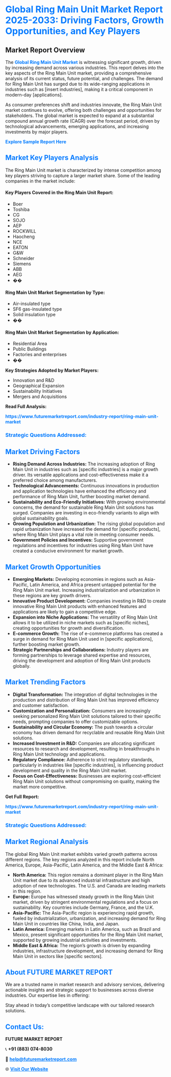 <h1 style="color: #007BFF;">Global Ring Main Unit Market Report 2025-2033: Driving Factors, Growth Opportunities, and Key Players</h1>

<section id="overview">
<h2>Market Report Overview</h2>
<p>The <a href="https://www.futuremarketreport.com/industry-report/ring-main-unit-market" style="color: #007BFF; text-decoration: none;"><strong>Global Ring Main Unit Market</strong></a> is witnessing significant growth, driven by increasing demand across various industries. This report delves into the key aspects of the Ring Main Unit market, providing a comprehensive analysis of its current status, future potential, and challenges. The demand for Ring Main Unit has surged due to its wide-ranging applications in industries such as [insert industries], making it a critical component in modern-day [applications].</p>
<p>As consumer preferences shift and industries innovate, the Ring Main Unit market continues to evolve, offering both challenges and opportunities for stakeholders. The global market is expected to expand at a substantial compound annual growth rate (CAGR) over the forecast period, driven by technological advancements, emerging applications, and increasing investments by major players.</p>
</section>

<section id="overview">
<p><a href="https://www.futuremarketreport.com/request-sample/reportId=118742" style="color: #007BFF; text-decoration: none;"><strong>Explore Sample Report Here</strong></a></p>
</section>

<section id="key-players">
<h2 style="color: #007BFF;">Market Key Players Analysis</h2>
<p>The Ring Main Unit market is characterized by intense competition among key players striving to capture a larger market share. Some of the leading companies in the market include:</p>
<h4>Key Players Covered in the Ring Main Unit Report:</h4>
<ul><li>Boer</li><li>Toshiba</li><li>CG</li><li>SOJO</li><li>AEP</li><li>ROCKWILL</li><li>Haocheng</li><li>NCE</li><li>EATON</li><li>G&amp;W</li><li>Schneider</li><li>Siemens</li><li>ABB</li><li>AEG</li><li>��</li></ul>
<h4>Ring Main Unit Market Segmentation by Type:</h4>
<ul><li>Air-insulated type</li><li>SF6 gas-insulated type</li><li>Solid insulation type</li><li>��</li></ul>

<h4>Ring Main Unit Market Segmentation by Application:</h4>
<ul><li>Residential Area</li><li>Public Buildings</li><li>Factories and enterprises</li><li>��</li></ul>
<p><strong>Key Strategies Adopted by Market Players:</strong></p>
<ul>
<li>Innovation and R&D</li>
<li>Geographical Expansion</li>
<li>Sustainability Initiatives</li>
<li>Mergers and Acquisitions</li>
</ul>
</section>

<section>
<p><strong>Read Full Analysis: </strong></p><a href="https://www.futuremarketreport.com/industry-report/ring-main-unit-market" style="color: #007BFF; text-decoration: none;"><strong>https://www.futuremarketreport.com/industry-report/ring-main-unit-market</strong></a>
<h3 style="color: #007BFF;">Strategic Questions Addressed:</h3>
</section>

<section id="driving-factors">
<h2 style="color: #007BFF;">Market Driving Factors</h2>
<ul>
<li><strong>Rising Demand Across Industries:</strong> The increasing adoption of Ring Main Unit in industries such as [specific industries] is a major growth driver. Its versatile applications and cost-effectiveness make it a preferred choice among manufacturers.</li>
<li><strong>Technological Advancements:</strong> Continuous innovations in production and application technologies have enhanced the efficiency and performance of Ring Main Unit, further boosting market demand.</li>
<li><strong>Sustainability and Eco-Friendly Initiatives:</strong> With growing environmental concerns, the demand for sustainable Ring Main Unit solutions has surged. Companies are investing in eco-friendly variants to align with global sustainability goals.</li>
<li><strong>Growing Population and Urbanization:</strong> The rising global population and rapid urbanization have increased the demand for [specific products], where Ring Main Unit plays a vital role in meeting consumer needs.</li>
<li><strong>Government Policies and Incentives:</strong> Supportive government regulations and incentives for industries using Ring Main Unit have created a conducive environment for market growth.</li>
</ul>
</section>

<section id="growth-opportunities">
<h2 style="color: #007BFF;">Market Growth Opportunities</h2>
<ul>
<li><strong>Emerging Markets:</strong> Developing economies in regions such as Asia-Pacific, Latin America, and Africa present untapped potential for the Ring Main Unit market. Increasing industrialization and urbanization in these regions are key growth drivers.</li>
<li><strong>Innovative Product Development:</strong> Companies investing in R&D to create innovative Ring Main Unit products with enhanced features and applications are likely to gain a competitive edge.</li>
<li><strong>Expansion into Niche Applications:</strong> The versatility of Ring Main Unit allows it to be utilized in niche markets such as [specific niches], creating opportunities for growth and diversification.</li>
<li><strong>E-commerce Growth:</strong> The rise of e-commerce platforms has created a surge in demand for Ring Main Unit used in [specific applications], further boosting market growth.</li>
<li><strong>Strategic Partnerships and Collaborations:</strong> Industry players are forming partnerships to leverage shared expertise and resources, driving the development and adoption of Ring Main Unit products globally.</li>
</ul>
</section>

<section id="trending-factors">
<h2 style="color: #007BFF;">Market Trending Factors</h2>
<ul>
<li><strong>Digital Transformation:</strong> The integration of digital technologies in the production and distribution of Ring Main Unit has improved efficiency and customer satisfaction.</li>
<li><strong>Customization and Personalization:</strong> Consumers are increasingly seeking personalized Ring Main Unit solutions tailored to their specific needs, prompting companies to offer customizable options.</li>
<li><strong>Sustainability and Circular Economy:</strong> The push towards a circular economy has driven demand for recyclable and reusable Ring Main Unit solutions.</li>
<li><strong>Increased Investment in R&D:</strong> Companies are allocating significant resources to research and development, resulting in breakthroughs in Ring Main Unit technology and applications.</li>
<li><strong>Regulatory Compliance:</strong> Adherence to strict regulatory standards, particularly in industries like [specific industries], is influencing product development and quality in the Ring Main Unit market.</li>
<li><strong>Focus on Cost-Effectiveness:</strong> Businesses are exploring cost-efficient Ring Main Unit solutions without compromising on quality, making the market more competitive.</li>
</ul>
</section>

<section>
<p><strong>Get Full Report: </strong></p><a href="https://www.futuremarketreport.com/industry-report/ring-main-unit-market" style="color: #007BFF; text-decoration: none;"><strong>https://www.futuremarketreport.com/industry-report/ring-main-unit-market</strong></a>
<h3 style="color: #007BFF;">Strategic Questions Addressed:</h3>
</section>


<section id="regional-analysis">
<h2 style="color: #007BFF;">Market Regional Analysis</h2>
<p>The global Ring Main Unit market exhibits varied growth patterns across different regions. The key regions analyzed in this report include North America, Europe, Asia-Pacific, Latin America, and the Middle East & Africa:</p>
<ul>
<li><strong>North America:</strong> This region remains a dominant player in the Ring Main Unit market due to its advanced industrial infrastructure and high adoption of new technologies. The U.S. and Canada are leading markets in this region.</li>
<li><strong>Europe:</strong> Europe has witnessed steady growth in the Ring Main Unit market, driven by stringent environmental regulations and a focus on sustainability. Key countries include Germany, France, and the U.K.</li>
<li><strong>Asia-Pacific:</strong> The Asia-Pacific region is experiencing rapid growth, fueled by industrialization, urbanization, and increasing demand for Ring Main Unit in countries like China, India, and Japan.</li>
<li><strong>Latin America:</strong> Emerging markets in Latin America, such as Brazil and Mexico, present significant opportunities for the Ring Main Unit market, supported by growing industrial activities and investments.</li>
<li><strong>Middle East & Africa:</strong> The region’s growth is driven by expanding industries, infrastructure development, and increasing demand for Ring Main Unit in sectors like [specific sectors].</li>
</ul>
</section>

<footer>
<h2 style="color: #007BFF;">About FUTURE MARKET REPORT</h2>
<p>We are a trusted name in market research and advisory services, delivering actionable insights and strategic support to businesses across diverse industries. Our expertise lies in offering:</p>

<p>Stay ahead in today’s competitive landscape with our tailored research solutions.</p>

<h2 style="color: #007BFF;">Contact Us:</h2>
<p><strong>FUTURE MARKET REPORT</strong></p>
<p>📞 <strong>+91 (883) 074-8030</strong></p>
<p>📧 <strong><a href="mailto:help@futuremarketreport.com" style="color: #007BFF;">help@futuremarketreport.com</a></strong></p>
<p>🌐 <strong><a href="https://www.futuremarketreport.com/" style="color: #007BFF;">Visit Our Website</a></strong></p>
</footer>